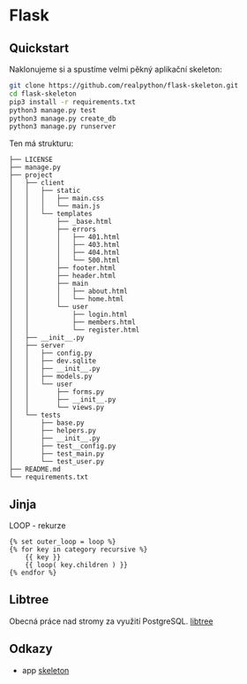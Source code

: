 
# Flask

## Quickstart

Naklonujeme si a spustíme velmi pěkný aplikační skeleton:

```bash
git clone https://github.com/realpython/flask-skeleton.git
cd flask-skeleton
pip3 install -r requirements.txt
python3 manage.py test
python3 manage.py create_db
python3 manage.py runserver
```
Ten má strukturu:

```
├── LICENSE
├── manage.py
├── project
│   ├── client
│   │   ├── static
│   │   │   ├── main.css
│   │   │   └── main.js
│   │   └── templates
│   │       ├── _base.html
│   │       ├── errors
│   │       │   ├── 401.html
│   │       │   ├── 403.html
│   │       │   ├── 404.html
│   │       │   └── 500.html
│   │       ├── footer.html
│   │       ├── header.html
│   │       ├── main
│   │       │   ├── about.html
│   │       │   └── home.html
│   │       └── user
│   │           ├── login.html
│   │           ├── members.html
│   │           └── register.html
│   ├── __init__.py
│   ├── server
│   │   ├── config.py
│   │   ├── dev.sqlite
│   │   ├── __init__.py
│   │   ├── models.py
│   │   └── user
│   │       ├── forms.py
│   │       ├── __init__.py
│   │       └── views.py
│   └── tests
│       ├── base.py
│       ├── helpers.py
│       ├── __init__.py
│       ├── test__config.py
│       ├── test_main.py
│       └── test_user.py
├── README.md
└── requirements.txt
```

## Jinja

LOOP - rekurze

```jinja
{% set outer_loop = loop %}
{% for key in category recursive %}
	{{ key }}
	{{ loop( key.children ) }}
{% endfor %}
```

## Libtree

Obecná práce nad stromy za využití PostgreSQL. [libtree][] 

## Odkazy

- app [skeleton][]


[libtree]: https://github.com/conceptsandtraining/libtree
[skeleton]: https://github.com/realpython/flask-skeleton
[zodb]: ZODB.org
